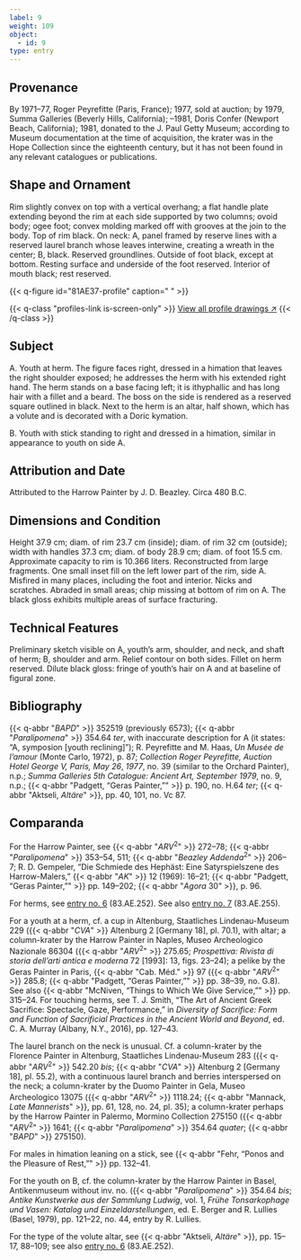 ```yaml
---
label: 9
weight: 109
object:
  - id: 9
type: entry
---
```


## Provenance

By 1971–77, Roger Peyrefitte (Paris, France); 1977, sold at auction; by 1979, Summa Galleries (Beverly Hills, California); –1981, Doris Confer (Newport Beach, California); 1981, donated to the J. Paul Getty Museum; according to Museum documentation at the time of acquisition, the krater was in the Hope Collection since the eighteenth century, but it has not been found in any relevant catalogues or publications.

## Shape and Ornament

Rim slightly convex on top with a vertical overhang; a flat handle plate extending beyond the rim at each side supported by two columns; ovoid body; ogee foot; convex molding marked off with grooves at the join to the body. Top of rim black. On neck: A, panel framed by reserve lines with a reserved laurel branch whose leaves interwine, creating a wreath in the center; B, black. Reserved groundlines. Outside of foot black, except at bottom. Resting surface and underside of the foot reserved. Interior of mouth black; rest reserved.

{{< q-figure id="81AE37-profile" caption=" " >}}

{{< q-class "profiles-link is-screen-only" >}}
[View all profile drawings ↗](/profiles/#81AE37-profile)
{{< /q-class >}}

## Subject

A. Youth at herm. The figure faces right, dressed in a himation that leaves the right shoulder exposed; he addresses the herm with his extended right hand. The herm stands on a base facing left; it is ithyphallic and has long hair with a fillet and a beard. The boss on the side is rendered as a reserved square outlined in black. Next to the herm is an altar, half shown, which has a volute and is decorated with a Doric kymation.

B. Youth with stick standing to right and dressed in a himation, similar in appearance to youth on side A.

## Attribution and Date

Attributed to the Harrow Painter by J. D. Beazley. Circa 480 B.C.

## Dimensions and Condition

Height 37.9 cm; diam. of rim 23.7 cm (inside); diam. of rim 32 cm (outside); width with handles 37.3 cm; diam. of body 28.9 cm; diam. of foot 15.5 cm. Approximate capacity to rim is 10.366 liters. Reconstructed from large fragments. One small inset fill on the left lower part of the rim, side A. Misfired in many places, including the foot and interior. Nicks and scratches. Abraded in small areas; chip missing at bottom of rim on A. The black gloss exhibits multiple areas of surface fracturing.

## Technical Features

Preliminary sketch visible on A, youth’s arm, shoulder, and neck, and shaft of herm; B, shoulder and arm. Relief contour on both sides. Fillet on herm reserved. Dilute black gloss: fringe of youth’s hair on A and at baseline of figural zone.

## Bibliography

{{< q-abbr "*BAPD*" >}} 352519 (previously 6573); {{< q-abbr "*Paralipomena*" >}} 354.64 *ter*, with inaccurate description for A (it states: “A, symposion [youth reclining]”); R. Peyrefitte and M. Haas, *Un Musée de l’amour* (Monte Carlo, 1972), p. 87; *Collection Roger Peyrefitte, Auction Hotel George V, Paris, May 26*, *1977*, no. 39 (similar to the Orchard Painter), n.p.; *Summa Galleries 5th Catalogue: Ancient Art, September 1979*, no. 9, n.p.; {{< q-abbr "Padgett, “Geras Painter,”" >}} p. 190, no. H.64 *ter*; {{< q-abbr "Aktseli, *Altäre*" >}}, pp. 40, 101, no. Vc 87.

## Comparanda

For the Harrow Painter, see {{< q-abbr "*ARV*<sup>2</sup>" >}} 272–78; {{< q-abbr "*Paralipomena*" >}} 353–54, 511; {{< q-abbr "*Beazley Addenda*<sup>2</sup>" >}} 206–7; R. D. Gempeler, “Die Schmiede des Hephäst: Eine Satyrspielszene des Harrow-Malers,” {{< q-abbr "*AK*" >}} 12 (1969): 16–21; {{< q-abbr "Padgett, “Geras Painter,”" >}} pp. 149–202; {{< q-abbr "*Agora* 30" >}}, p. 96.

For herms, see [entry no. 6](/catalogue/6/) (83.AE.252). See also [entry no. 7](/catalogue/7/) (83.AE.255).

For a youth at a herm, cf. a cup in Altenburg, Staatliches Lindenau-Museum 229 ({{< q-abbr "*CVA*" >}} Altenburg 2 [Germany 18], pl. 70.1), with altar; a column-krater by the Harrow Painter in Naples, Museo Archeologico Nazionale 86304 ({{< q-abbr "*ARV*<sup>2</sup>" >}} 275.65; *Prospettiva: Rivista di storia dell’arti antica e moderna* 72 [1993]: 13, figs. 23–24); a pelike by the Geras Painter in Paris, {{< q-abbr "Cab. Méd." >}} 97 ({{< q-abbr "*ARV*<sup>2</sup>" >}} 285.8; {{< q-abbr "Padgett, “Geras Painter,”" >}} pp. 38–39, no. G.8). See also {{< q-abbr "McNiven, “Things to Which We Give Service,”" >}} pp. 315–24. For touching herms, see T. J. Smith, “The Art of Ancient Greek Sacrifice: Spectacle, Gaze, Performance,” in *Diversity of Sacrifice: Form and Function of Sacrificial Practices in the Ancient World and Beyond*, ed. C. A. Murray (Albany, N.Y., 2016), pp. 127–43.

The laurel branch on the neck is unusual. Cf. a column-krater by the Florence Painter in Altenburg, Staatliches Lindenau-Museum 283 ({{< q-abbr "*ARV*<sup>2</sup>" >}} 542.20 *bis*; {{< q-abbr "*CVA*" >}} Altenburg 2 [Germany 18], pl. 55.2), with a continuous laurel branch and berries interspersed on the neck; a column-krater by the Duomo Painter in Gela, Museo Archeologico 13075 ({{< q-abbr "*ARV*<sup>2</sup>" >}} 1118.24; {{< q-abbr "Mannack, *Late Mannerists*" >}}, pp. 61, 128, no. 24, pl. 35); a column-krater perhaps by the Harrow Painter in Palermo, Mormino Collection 275150 ({{< q-abbr "*ARV*<sup>2</sup>" >}} 1641; {{< q-abbr "*Paralipomena*" >}} 354.64 *quater*; {{< q-abbr "*BAPD*" >}} 275150).

For males in himation leaning on a stick, see {{< q-abbr "Fehr, “Ponos and the Pleasure of Rest,”" >}} pp. 132–41.

For the youth on B, cf. the column-krater by the Harrow Painter in Basel, Antikenmuseum without inv. no. ({{< q-abbr "*Paralipomena*" >}} 354.64 *bis*; *Antike Kunstwerke aus der Sammlung Ludwig*, vol. 1, *Frühe Tonsarkophage und Vasen: Katalog und Einzeldarstellungen*, ed. E. Berger and R. Lullies (Basel, 1979), pp. 121–22, no. 44, entry by R. Lullies.

For the type of the volute altar, see {{< q-abbr "Aktseli, *Altäre*" >}}, pp. 15–17, 88–109; see also [entry no. 6](/catalogue/6/) (83.AE.252).
